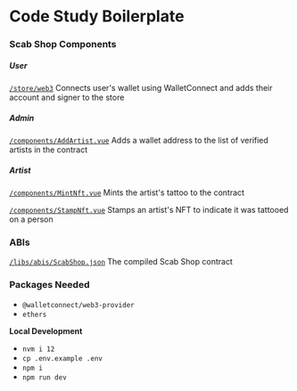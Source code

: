 # Code Study Boilerplate

### Scab Shop Components

##### User

[`/store/web3`](https://github.com/nicwands/code-study-boilerplate/blob/scab-shop-frontend/store/web3.js)
Connects user's wallet using WalletConnect and adds their account and signer to the store

##### Admin

[`/components/AddArtist.vue`](https://github.com/nicwands/code-study-boilerplate/blob/scab-shop-frontend/components/AddArtist.vue)
Adds a wallet address to the list of verified artists in the contract

##### Artist

[`/components/MintNft.vue`](https://github.com/nicwands/code-study-boilerplate/blob/scab-shop-frontend/components/MintNft.vue)
Mints the artist's tattoo to the contract

[`/components/StampNft.vue`](https://github.com/nicwands/code-study-boilerplate/blob/scab-shop-frontend/components/StampNft.vue)
Stamps an artist's NFT to indicate it was tattooed on a person

### ABIs

[`/libs/abis/ScabShop.json`](https://github.com/nicwands/code-study-boilerplate/blob/scab-shop-frontend/libs/abis/ScabShop.json)
The compiled Scab Shop contract

### Packages Needed

-   `@walletconnect/web3-provider`
-   `ethers`

**Local Development**

-   `nvm i 12`
-   `cp .env.example .env`
-   `npm i`
-   `npm run dev`
